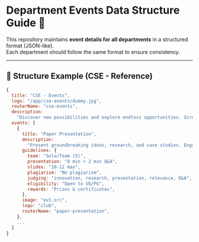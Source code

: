 # Department Events Data Structure Guide 🎉

This repository maintains **event details for all departments** in a structured format (JSON-like).  
Each department should follow the same format to ensure consistency.

---

## 📌 Structure Example (CSE - Reference)

```js
{
  title: "CSE - Events",
  logo: "/app/cse-events/dummy.jpg",
  routerName: "cse-events",
  description:
    "Discover new possibilities and explore endless opportunities. Scroll down to learn more!",
  events: [
    {
      title: "Paper Presentation",
      description:
        "Present groundbreaking ideas, research, and case studies. Engage in dynamic discussions and showcase innovation!",
      guidelines: {
        team: "Solo/Team (5)",
        presentation: "8 min + 2 min Q&A",
        slides: "10-12 max",
        plagiarism: "No plagiarism",
        judging: "innovation, research, presentation, relevance, Q&A",
        eligibility: "Open to UG/PG",
        rewards: "Prizes & certificates",
      },
      image: "ev1.src",
      logo: "club",
      routerName: "paper-presentation",
    },
    ...
  ]
}
